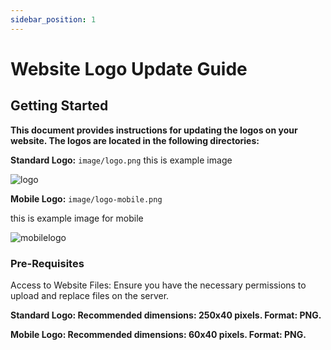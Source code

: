 ```yaml
---
sidebar_position: 1
---
```




# Website Logo Update Guide

## Getting Started

**This document provides instructions for updating the logos on your website. The logos are located in the following directories:**


**Standard Logo:** `image/logo.png`
this is example image

![logo](https://media.discordapp.net/attachments/1249980363850387588/1249980406057537586/logo.png?ex=66694678&is=6667f4f8&hm=11c7925b4ef40a84f1aba1a8c55c918cefebe8cb0b300b6056f788ad5a6eee1f&=&format=webp&quality=lossless)


**Mobile Logo:** `image/logo-mobile.png`

this is example image for mobile

![mobilelogo](https://media.discordapp.net/attachments/1249980363850387588/1249980406371979295/logo-mobile.png?ex=66694678&is=6667f4f8&hm=7694e9c469dedd615a55641759a6c72669f8e421404a43d61d0c12ac0c86738d&=&format=webp&quality=lossless)


### Pre-Requisites

Access to Website Files: Ensure you have the necessary permissions to upload and replace files on the server.


**Standard Logo: Recommended dimensions: 250x40 pixels. Format: PNG.**

**Mobile Logo: Recommended dimensions: 60x40 pixels. Format: PNG.**
